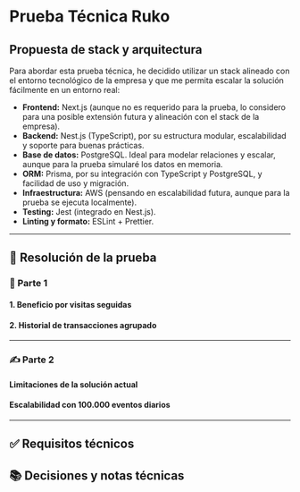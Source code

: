 # Prueba Técnica Ruko

## Propuesta de stack y arquitectura

Para abordar esta prueba técnica, he decidido utilizar un stack alineado con el entorno tecnológico de la empresa y que me permita escalar la solución fácilmente en un entorno real:

- **Frontend:** Next.js (aunque no es requerido para la prueba, lo considero para una posible extensión futura y alineación con el stack de la empresa).
- **Backend:** Nest.js (TypeScript), por su estructura modular, escalabilidad y soporte para buenas prácticas.
- **Base de datos:** PostgreSQL. Ideal para modelar relaciones y escalar, aunque para la prueba simularé los datos en memoria.
- **ORM:** Prisma, por su integración con TypeScript y PostgreSQL, y facilidad de uso y migración.
- **Infraestructura:** AWS (pensando en escalabilidad futura, aunque para la prueba se ejecuta localmente).
- **Testing:** Jest (integrado en Nest.js).
- **Linting y formato:** ESLint + Prettier.

---

## 🧩 Resolución de la prueba

### 🧠 Parte 1

#### 1. Beneficio por visitas seguidas

#### 2. Historial de transacciones agrupado

---

### ✍️ Parte 2

#### Limitaciones de la solución actual

#### Escalabilidad con 100.000 eventos diarios

---

## ✅ Requisitos técnicos

## 📚 Decisiones y notas técnicas
